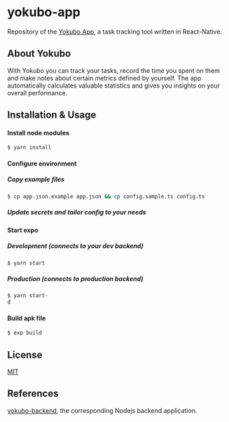 # yokubo-app

Repository of the [Yokubo App](https://play.google.com/store/apps/details?id=org.yokubo.app), a task tracking tool written in React-Native.

## About Yokubo

With Yokubo you can track your tasks, record the time you spent on them and make notes about certain metrics defined by yourself. The app automatically calculates valuable statistics and gives you insights on your overall performance.

## Installation & Usage

#### Install node modules

```sh
$ yarn install
```

#### Configure environment

##### Copy example files 

```sh
$ cp app.json.example app.json && cp config.sample.ts config.ts
```
##### Update secrets and tailor config to your needs 

#### Start expo

##### Development (connects to your dev backend)

```sh
$ yarn start
```

##### Production (connects to production backend)

```sh
$ yarn start-
d
```

#### Build apk file

```sh
$ exp build
```

## License

[MIT](https://choosealicense.com/licenses/mit/)

 ## References

[yokubo-backend](https://github.com/yokubo-app), the corresponding Nodejs backend application.

